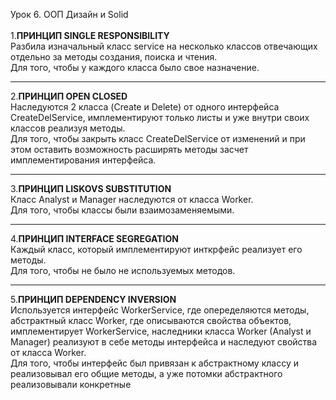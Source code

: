 Урок 6. ООП Дизайн и Solid\
\
1.**ПРИНЦИП SINGLE RESPONSIBILITY**\
Разбила изначальный класс service на несколько классов отвечающих отдельно за методы создания,
поиска и чтения.\
Для того, чтобы у каждого класса было свое назначение.
***
2.**ПРИНЦИП OPEN CLOSED**\
Наследуются 2 класса (Create и Delete) от одного интерфейса CreateDelService, имплементируют только листы
и уже внутри своих классов реализуя методы.\
Для того, чтобы закрыть класс CreateDelService от изменений и при этом оставить возможность расширять методы засчет 
имплементирования интерфейса.
***
3.**ПРИНЦИП LISKOVS SUBSTITUTION**\
Класс Analyst и Manager наследуются от класса Worker.\
Для того, чтобы классы были взаимозаменяемыми.
***
4.**ПРИНЦИП INTERFACE SEGREGATION**\
Каждый класс, который имплементируют инткрфейс реализует его методы.\
Для того, чтобы не было не используемых методов.
***
5.**ПРИНЦИП DEPENDENCY INVERSION**\
Используется интерфейс WorkerService, где опеределяются методы, абстрактный класс Worker, где описываются
свойства объектов, имплементирует WorkerService, наследники класса Worker (Analyst и Manager) реализуют в себе
методы интерфейса и наследуют свойства от класса Worker.\
Для того, чтобы интерфейс был привязан к абстрактному классу и реализовывал его общие методы, а уже потомки абстрактного 
реализовывали конкретные
